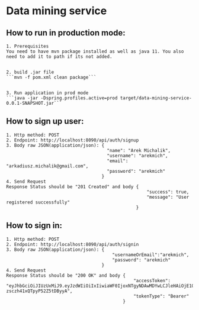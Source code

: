 # Data mining service

## How to run in production mode:

    1. Prerequisites
    You need to have mvn package installed as well as java 11. You also
    need to add it to path if its not added.


    2. build .jar file
    ```mvn -f pom.xml clean package```


    3. Run application in prod mode
    ```java -jar -Dspring.profiles.active=prod target/data-mining-service-0.0.1-SNAPSHOT.jar```


## How to sign up user:

    1. Http method: POST
    2. Endpoint: http://localhost:8090/api/auth/signup
    3. Body raw JSON(application/json): {
                                     	  "name": "Arek Michalik",
                                     	  "username": "arekmich",
                                     	  "email": "arkadiusz.michalik@gmail.com",
                                     	  "password": "arekmich"
                                        } 
    4. Send Request
    Response Status should be "201 Created" and body {
                                                         "success": true,
                                                         "message": "User registered successfully"
                                                     }
    
## How to sign in:

    1. Http method: POST
    2. Endpoint: http://localhost:8090/api/auth/signin
    3. Body raw JSON(application/json): {
                                        	"usernameOrEmail":"arekmich",
                                        	"password": "arekmich"
                                        }
    4. Send Request
    Response Status should be "200 OK" and body {
                                                    "accessToken": "eyJhbGciOiJIUzUxMiJ9.eyJzdWIiOiIxIiwiaWF0IjoxNTgyNDAwMDYwLCJleHAiOjE1ODMwMDQ4NjB9._s_ymvspdeHb9hrJSenG2j_ka6T0lspascRS1bONCCMn6xf9lZAAW3zJnDGMrw-zsczh41xQTpyP52Z5tDByyA",
                                                    "tokenType": "Bearer"
                                                }       
                                                
                                                                
    